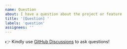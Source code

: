 ```yaml
---
name: Question
about: I have a question about the project or feature
title: '[Question] '
labels: 'question'
assignees: ''
---
```


👉 Kindly use
[GitHub Discussions](https://github.com/devlikeapro/waha/discussions) to ask
questions!

